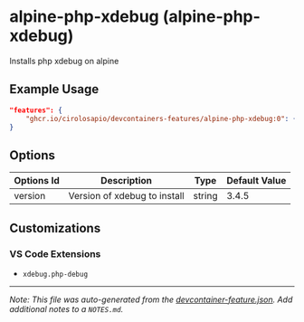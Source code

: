 
# alpine-php-xdebug (alpine-php-xdebug)

Installs php xdebug on alpine

## Example Usage

```json
"features": {
    "ghcr.io/cirolosapio/devcontainers-features/alpine-php-xdebug:0": {}
}
```

## Options

| Options Id | Description | Type | Default Value |
|-----|-----|-----|-----|
| version | Version of xdebug to install | string | 3.4.5 |

## Customizations

### VS Code Extensions

- `xdebug.php-debug`



---

_Note: This file was auto-generated from the [devcontainer-feature.json](https://github.com/cirolosapio/devcontainers-features/blob/main/src/alpine-php-xdebug/devcontainer-feature.json).  Add additional notes to a `NOTES.md`._

